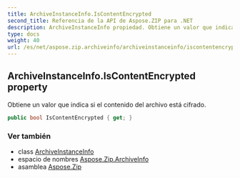```yaml
---
title: ArchiveInstanceInfo.IsContentEncrypted
second_title: Referencia de la API de Aspose.ZIP para .NET
description: ArchiveInstanceInfo propiedad. Obtiene un valor que indica si el contenido del archivo está cifrado.
type: docs
weight: 40
url: /es/net/aspose.zip.archiveinfo/archiveinstanceinfo/iscontentencrypted/
---
```

## ArchiveInstanceInfo.IsContentEncrypted property

Obtiene un valor que indica si el contenido del archivo está cifrado.

```csharp
public bool IsContentEncrypted { get; }
```

### Ver también

* class [ArchiveInstanceInfo](../)
* espacio de nombres [Aspose.Zip.ArchiveInfo](../../archiveinstanceinfo/)
* asamblea [Aspose.Zip](../../../)


